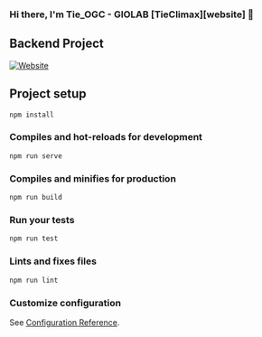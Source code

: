 ### Hi there, I'm Tie_OGC - GIOLAB [TieClimax][website] 👋

## Backend Project 
[![Website](https://img.shields.io/website?label=https://github.com/tieclimax&style=for-the-badge&url=https%3A%2F%2FBackendProject)](https://github.com/tieclimax/node-express-mongodb)

## Project setup

```
npm install
```

### Compiles and hot-reloads for development

```
npm run serve
```

### Compiles and minifies for production

```
npm run build
```

### Run your tests

```
npm run test
```

### Lints and fixes files

```
npm run lint
```

### Customize configuration

See [Configuration Reference](https://cli.vuejs.org/config/).
